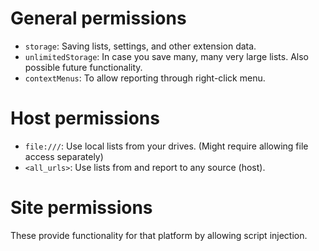 # General permissions
- `storage`: Saving lists, settings, and other extension data.
- `unlimitedStorage`: In case you save many, many very large lists. Also possible future functionality.
- `contextMenus`: To allow reporting through right-click menu.

# Host permissions
- `file:///`: Use local lists from your drives. (Might require allowing file access separately)
- `<all_urls>`: Use lists from and report to any source (host).

# Site permissions
These provide functionality for that platform by allowing script injection.